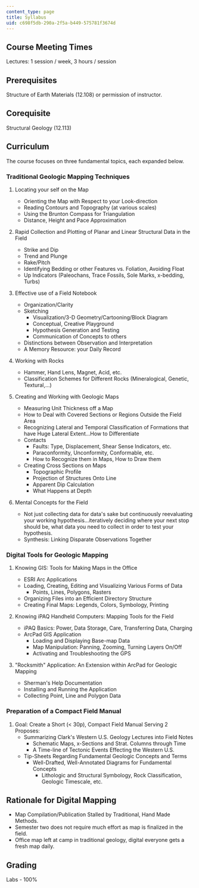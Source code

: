 ```yaml
---
content_type: page
title: Syllabus
uid: c698f5db-290a-2f5a-b449-575781f3674d
---
```


Course Meeting Times
--------------------

Lectures: 1 session / week, 3 hours / session

Prerequisites
-------------

Structure of Earth Materials (12.108) or permission of instructor.

Corequisite
-----------

Structural Geology (12.113)

Curriculum
----------

The course focuses on three fundamental topics, each expanded below.

### Traditional Geologic Mapping Techniques

1.  Locating your self on the Map
    *   Orienting the Map with Respect to your Look-direction
    *   Reading Contours and Topography (at various scales)
    *   Using the Brunton Compass for Triangulation
    *   Distance, Height and Pace Approximation
2.  Rapid Collection and Plotting of Planar and Linear Structural Data in the Field
    *   Strike and Dip
    *   Trend and Plunge
    *   Rake/Pitch
    *   Identifying Bedding or other Features vs. Foliation, Avoiding Float
    *   Up Indicators (Paleochans, Trace Fossils, Sole Marks, x-bedding, Turbs)
3.  Effective use of a Field Notebook
    *   Organization/Clarity
    *   Sketching
        *   Visualization/3-D Geometry/Cartooning/Block Diagram
        *   Conceptual, Creative Playground
        *   Hypothesis Generation and Testing
        *   Communication of Concepts to others
    *   Distinctions between Observation and Interpretation
    *   A Memory Resource: your Daily Record
4.  Working with Rocks
    *   Hammer, Hand Lens, Magnet, Acid, etc.
    *   Classification Schemes for Different Rocks (Mineralogical, Genetic, Textural,...)  
        
5.  Creating and Working with Geologic Maps
    *   Measuring Unit Thickness off a Map
    *   How to Deal with Covered Sections or Regions Outside the Field Area
    *   Recognizing Lateral and Temporal Classification of Formations that have Huge Lateral Extent...How to Differentiate
    *   Contacts
        *   Faults: Type, Displacement, Shear Sense Indicators, etc.
        *   Paraconformity, Unconformity, Conformable, etc.
        *   How to Recognize them in Maps, How to Draw them
    *   Creating Cross Sections on Maps
        *   Topographic Profile
        *   Projection of Structures Onto Line
        *   Apparent Dip Calculation
        *   What Happens at Depth  
            
6.  Mental Concepts for the Field
    *   Not just collecting data for data's sake but continuously reevaluating your working hypothesis...iteratively deciding where your next stop should be, what data you need to collect in order to test your hypothesis.
    *   Synthesis: Linking Disparate Observations Together

### Digital Tools for Geologic Mapping

1.  Knowing GIS: Tools for Making Maps in the Office
    *   ESRI Arc Applications
    *   Loading, Creating, Editing and Visualizing Various Forms of Data
        *   Points, Lines, Polygons, Rasters
    *   Organizing Files into an Efficient Directory Structure
    *   Creating Final Maps: Legends, Colors, Symbology, Printing  
        
2.  Knowing iPAQ Handheld Computers: Mapping Tools for the Field
    *   iPAQ Basics: Power, Data Storage, Care, Transferring Data, Charging
    *   ArcPad GIS Application
        *   Loading and Displaying Base-map Data
        *   Map Manipulation: Panning, Zooming, Turning Layers On/Off
        *   Activating and Troubleshooting the GPS  
            
3.  "Rocksmith" Application: An Extension within ArcPad for Geologic Mapping
    *   Sherman's Help Documentation
    *   Installing and Running the Application
    *   Collecting Point, Line and Polygon Data

### Preparation of a Compact Field Manual

1.  Goal: Create a Short (\< 30p), Compact Field Manual Serving 2 Proposes:
    *   Summarizing Clark's Western U.S. Geology Lectures into Field Notes
        *   Schematic Maps, x-Sections and Strat. Columns through Time
        *   A Time-line of Tectonic Events Effecting the Western U.S.
    *   Tip-Sheets Regarding Fundamental Geologic Concepts and Terms
        *   Well-Drafted, Well-Annotated Diagrams for Fundamental Concepts
            *   Lithologic and Structural Symbology, Rock Classification, Geologic Timescale, etc.

Rationale for Digital Mapping
-----------------------------

*   Map Compilation/Publication Stalled by Traditional, Hand Made Methods.
*   Semester two does not require much effort as map is finalized in the field.
*   Office map left at camp in traditional geology, digital everyone gets a fresh map daily.

Grading
-------

Labs - 100%